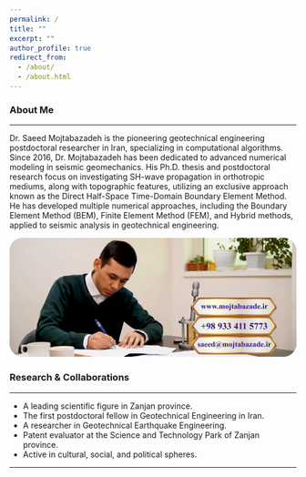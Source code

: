 ```yaml
---
permalink: /
title: ""
excerpt: ""
author_profile: true
redirect_from: 
  - /about/
  - /about.html
---
```


### **About Me**
___
Dr. Saeed Mojtabazadeh is the pioneering geotechnical engineering postdoctoral researcher in Iran, specializing in computational algorithms. Since 2016, Dr. Mojtabazadeh has been dedicated to advanced numerical modeling in seismic geomechanics. His Ph.D. thesis and postdoctoral research focus on investigating SH-wave propagation in orthotropic mediums, along with topographic features, utilizing an exclusive approach known as the Direct Half-Space Time-Domain Boundary Element Method. He has developed multiple numerical approaches, including the Boundary Element Method (BEM), Finite Element Method (FEM), and Hybrid methods, applied to seismic analysis in geotechnical engineering.

![Saeed Mojtabazadeh](https://github.com/mojtabazadeh/mojtabazadeh.github.io/blob/main/images/2024-01-25%20cropped6.jpg?raw=true)

### **Research & Collaborations**
___
* A leading scientific figure in Zanjan province.
* The first postdoctoral fellow in Geotechnical Engineering in Iran.
* A researcher in Geotechnical Earthquake Engineering.
* Patent evaluator at the Science and Technology Park of Zanjan province.
* Active in cultural, social, and political spheres.

___


